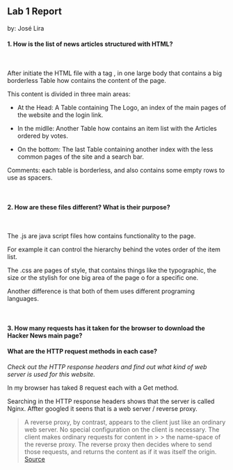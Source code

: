 
## Lab 1 Report

by: José Lira

#### 1. How is the list of news articles structured with HTML?

&nbsp;

After initiate the HTML file with a tag <html>, in one large body that contains
a big borderless Table how contains the content of the page.

This content is divided in three main areas:    

* At the Head: A Table containing The Logo, an index of the main pages of the website and the login link.

* In the midlle: Another Table how contains an item list with the Articles ordered by votes.

* On the bottom: The last Table containing another index with the less common pages of the site and a search bar.

Comments: each table is borderless, and also contains some empty rows to use as spacers.

&nbsp;
&nbsp;
&nbsp;

#### 2. How are these files different? What is their purpose?

&nbsp;
&nbsp;

The .js are java script files how contains functionality to the page.

For example it can control the hierarchy behind the votes order of the item list.

The .css are pages of style, that contains things like the typographic, the size or the stylish for one big area of the page o for a specific one.

Another difference is that both of them uses different programing languages.

&nbsp;
&nbsp;

#### 3. How many requests has it taken for the browser to download the Hacker News main page?
#### What are the HTTP request methods in each case?
*Check out the HTTP response headers and find out what kind of web server is used for this website.*
&nbsp;

In my browser has taked 8 request each with a Get method.

Searching in the HTTP response headers shows that the server is called Nginx.
Affter googled it seens that is a web server / reverse proxy.

> A reverse proxy, by contrast, appears to the client just like an ordinary web server. No special configuration on the client is necessary. The client makes ordinary requests for content in > > the name-space of the reverse proxy. The reverse proxy then decides where to send those requests, and returns the content as if it was itself the origin. [Source](http://httpd.apache.org/docs/2.0/mod/mod_proxy.html#forwardreverse)
